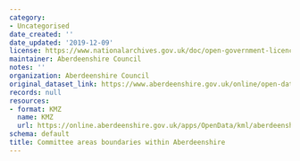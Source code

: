 ```yaml
---
category:
- Uncategorised
date_created: ''
date_updated: '2019-12-09'
license: https://www.nationalarchives.gov.uk/doc/open-government-licence/version/3/
maintainer: Aberdeenshire Council
notes: ''
organization: Aberdeenshire Council
original_dataset_link: https://www.aberdeenshire.gov.uk/online/open-data/
records: null
resources:
- format: KMZ
  name: KMZ
  url: https://online.aberdeenshire.gov.uk/apps/OpenData/kml/aberdeenshire_council_committee_areas.kmz
schema: default
title: Committee areas boundaries within Aberdeenshire
---
```

